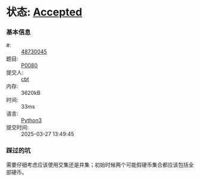 <h1>状态: <a href="http://dsbpython.openjudge.cn/dspythonbook/solution/48730045/" class="result-right">Accepted</a></h1>

<div id="side" class="col-4">
	<div class="compile-info">
<h3>基本信息</h3>
<dl>
	<dt>#:</dt>
	<dd><a href="/dspythonbook/solution/48730045/">48730045</a></dd>
	<dt>题目:</dt>
	<dd><a href="/dspythonbook/P0080/">P0080</a></dd>
	<dt>提交人:</dt>
	<dd><a class="user-anchor" href="http://openjudge.cn/user/1458599/in/group-491/">cbt</a></dd>
		<dt>内存:</dt>
	<dd>3620kB</dd>
			<dt>时间:</dt>
	<dd>33ms</dd>
		<dt>语言:</dt>
	<dd><a href="/dspythonbook/solution/48730045/">Python3</a></dd>
	<dt>提交时间:</dt>
	<dd>2025-03-27 13:49:45</dd>
</dl>
</div>	
</div>

### 踩过的坑
需要仔细考虑应该使用交集还是并集；初始时候两个可能假硬币集合都应该包括全部硬币。

